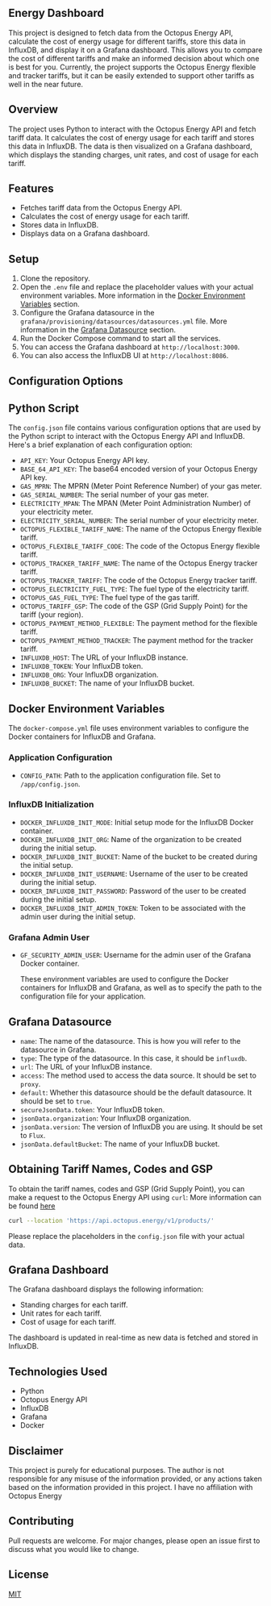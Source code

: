 ## Energy Dashboard

This project is designed to fetch data from the Octopus Energy API, calculate the cost of energy usage for different
tariffs, store this data in InfluxDB, and display it on a Grafana dashboard. This allows you to compare the cost of
different tariffs and make an informed decision about which one is best for you.
Currently, the project supports the Octopus Energy flexible and tracker tariffs, but it can be easily extended to
support other tariffs as well in the near future.

## Overview

The project uses Python to interact with the Octopus Energy API and fetch tariff data. It calculates the cost of energy
usage for each tariff and stores this data in InfluxDB. The data is then visualized on a Grafana dashboard,
which displays the standing charges, unit rates, and cost of usage for each tariff.

## Features

- Fetches tariff data from the Octopus Energy API.
- Calculates the cost of energy usage for each tariff.
- Stores data in InfluxDB.
- Displays data on a Grafana dashboard.

## Setup

1. Clone the repository.
2. Open the `.env` file and replace the placeholder values with your actual environment variables. More information in
   the [Docker Environment Variables](#docker-environment-variables) section.
3. Configure the Grafana datasource in the `grafana/provisioning/datasources/datasources.yml` file. More information in
   the [Grafana Datasource](#grafana-datasource) section.
4. Run the Docker Compose command to start all the services.
5. You can access the Grafana dashboard at `http://localhost:3000`.
6. You can also access the InfluxDB UI at `http://localhost:8086`.

## Configuration Options

## Python Script

The `config.json` file contains various configuration options that are used by the Python script to interact with the
Octopus Energy API and InfluxDB.
Here's a brief explanation of each configuration option:

- `API_KEY`: Your Octopus Energy API key.
- `BASE_64_API_KEY`: The base64 encoded version of your Octopus Energy API key.
- `GAS_MPRN`: The MPRN (Meter Point Reference Number) of your gas meter.
- `GAS_SERIAL_NUMBER`: The serial number of your gas meter.
- `ELECTRICITY_MPAN`: The MPAN (Meter Point Administration Number) of your electricity meter.
- `ELECTRICITY_SERIAL_NUMBER`: The serial number of your electricity meter.
- `OCTOPUS_FLEXIBLE_TARIFF_NAME`: The name of the Octopus Energy flexible tariff.
- `OCTOPUS_FLEXIBLE_TARIFF_CODE`: The code of the Octopus Energy flexible tariff.
- `OCTOPUS_TRACKER_TARIFF_NAME`: The name of the Octopus Energy tracker tariff.
- `OCTOPUS_TRACKER_TARIFF`: The code of the Octopus Energy tracker tariff.
- `OCTOPUS_ELECTRICITY_FUEL_TYPE`: The fuel type of the electricity tariff.
- `OCTOPUS_GAS_FUEL_TYPE`: The fuel type of the gas tariff.
- `OCTOPUS_TARIFF_GSP`: The code of the GSP (Grid Supply Point) for the tariff (your region).
- `OCTOPUS_PAYMENT_METHOD_FLEXIBLE`: The payment method for the flexible tariff.
- `OCTOPUS_PAYMENT_METHOD_TRACKER`: The payment method for the tracker tariff.
- `INFLUXDB_HOST`: The URL of your InfluxDB instance.
- `INFLUXDB_TOKEN`: Your InfluxDB token.
- `INFLUXDB_ORG`: Your InfluxDB organization.
- `INFLUXDB_BUCKET`: The name of your InfluxDB bucket.

## Docker Environment Variables

The `docker-compose.yml` file uses environment variables to configure the Docker containers for InfluxDB and Grafana.

### Application Configuration

- `CONFIG_PATH`: Path to the application configuration file. Set to `/app/config.json`.

### InfluxDB Initialization

- `DOCKER_INFLUXDB_INIT_MODE`: Initial setup mode for the InfluxDB Docker container.
- `DOCKER_INFLUXDB_INIT_ORG`: Name of the organization to be created during the initial setup.
- `DOCKER_INFLUXDB_INIT_BUCKET`: Name of the bucket to be created during the initial setup.
- `DOCKER_INFLUXDB_INIT_USERNAME`: Username of the user to be created during the initial setup.
- `DOCKER_INFLUXDB_INIT_PASSWORD`: Password of the user to be created during the initial setup.
- `DOCKER_INFLUXDB_INIT_ADMIN_TOKEN`: Token to be associated with the admin user during the initial setup.

### Grafana Admin User

- `GF_SECURITY_ADMIN_USER`: Username for the admin user of the Grafana Docker container.

  These environment variables are used to configure the Docker containers for InfluxDB and Grafana, as well as to
  specify the path to the configuration file for your application.

## Grafana Datasource

- `name`: The name of the datasource. This is how you will refer to the datasource in Grafana.
- `type`: The type of the datasource. In this case, it should be `influxdb`.
- `url`: The URL of your InfluxDB instance.
- `access`: The method used to access the data source. It should be set to `proxy`.
- `default`: Whether this datasource should be the default datasource. It should be set to `true`.
- `secureJsonData.token`: Your InfluxDB token.
- `jsonData.organization`: Your InfluxDB organization.
- `jsonData.version`: The version of InfluxDB you are using. It should be set to `Flux`.
- `jsonData.defaultBucket`: The name of your InfluxDB bucket.

## Obtaining Tariff Names, Codes and GSP

To obtain the tariff names, codes and GSP (Grid Supply Point), you can make a request to the Octopus Energy API
using `curl`:
More information can be found [here](https://developer.octopus.energy/docs/api/)

```bash
curl --location 'https://api.octopus.energy/v1/products/'
```

Please replace the placeholders in the `config.json` file with your actual data.

## Grafana Dashboard

The Grafana dashboard displays the following information:

- Standing charges for each tariff.
- Unit rates for each tariff.
- Cost of usage for each tariff.

The dashboard is updated in real-time as new data is fetched and stored in InfluxDB.

## Technologies Used

- Python
- Octopus Energy API
- InfluxDB
- Grafana
- Docker

## Disclaimer

This project is purely for educational purposes. The author is not responsible for any misuse of the information provided,
or any actions taken based on the information provided in this project. I have no affiliation with Octopus Energy

## Contributing

Pull requests are welcome. For major changes, please open an issue first to discuss what you would like to change.

## License

[MIT](https://choosealicense.com/licenses/mit/)